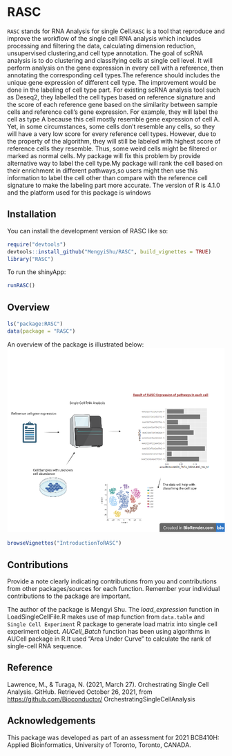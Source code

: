 
<!-- README.md is generated from README.Rmd. Please edit that file -->

# RASC

<!-- badges: start -->
<!-- badges: end -->

`RASC` stands for RNA Analysis for single Cell.`RASC` is a tool that
reproduce and improve the workflow of the single cell RNA analysis which
includes processing and filtering the data, calculating dimension
reduction, unsupervised clustering,and cell type annotation. The goal of
scRNA analysis is to do clustering and classifying cells at single cell
level. It will perform analysis on the gene expression in every cell
with a reference, then annotating the corresponding cell types.The
reference should includes the unique gene expression of different cell
type. The improvement would be done in the labeling of cell type part.
For existing scRNA analysis tool such as Deseq2, they labelled the cell
types based on reference signature and the score of each reference gene
based on the similarity between sample cells and reference cell’s gene
expression. For example, they will label the cell as type A because this
cell mostly resemble gene expression of cell A. Yet, in some
circumstances, some cells don’t resemble any cells, so they will have a
very low score for every reference cell types. However, due to the
property of the algorithm, they will still be labeled with highest score
of reference cells they resemble. Thus, some weird cells might be
filtered or marked as normal cells. My package will fix this problem by
provide alternative way to label the cell type.My package will rank the
cell based on their enrichment in different pathways,so users might then
use this information to label the cell other than compare with the
reference cell signature to make the labeling part more accurate. The
version of R is 4.1.0 and the platform used for this package is windows

## Installation

You can install the development version of RASC like so:

``` r
require("devtools")
devtools::install_github("MengyiShu/RASC", build_vignettes = TRUE)
library("RASC")
```

To run the shinyApp:

``` r
runRASC()
```

## Overview

``` r
ls("package:RASC")
data(package = "RASC")
```

An overview of the package is illustrated below:
![](./inst/extdata/RASC.png)

``` r
browseVignettes("IntroductionToRASC")
```

## Contributions

Provide a note clearly indicating contributions from you and
contributions from other packages/sources for each function. Remember
your individual contributions to the package are important.

The author of the package is Mengyi Shu. The *load_expression* function
in LoadSingleCellFile.R makes use of map function from `data.table` and
`Single Cell Experiment` R package to generate load matrix into single
cell experiment object. *AUCell_Batch* function has been using
algorithms in AUCell package in R.It used “Area Under Curve” to
calculate the rank of single-cell RNA sequence.

## Reference

Lawrence, M., & Turaga, N. (2021, March 27). Orchestrating Single Cell
Analysis. GitHub. Retrieved October 26, 2021, from
<https://github.com/Bioconductor/> OrchestratingSingleCellAnalysis

## Acknowledgements

This package was developed as part of an assessment for 2021 BCB410H:
Applied Bioinformatics, University of Toronto, Toronto, CANADA.
